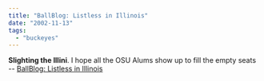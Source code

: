 ```yaml
---
title: "BallBlog: Listless in Illinois"
date: "2002-11-13"
tags: 
  - "buckeyes"
---
```


**Slighting the Illini**. I hope all the OSU Alums show up to fill the empty seats -- [BallBlog: Listless in Illinois](http://www.ballblog.com/archives/000191.html#000191)
